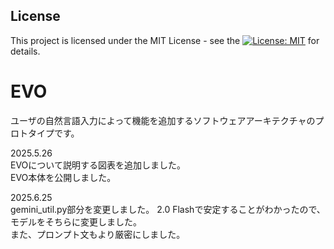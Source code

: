 ## License

This project is licensed under the MIT License - see the [![License: MIT](https://img.shields.io/badge/License-MIT-yellow.svg)](https://opensource.org/licenses/MIT) for details.

# EVO
ユーザの自然言語入力によって機能を追加するソフトウェアアーキテクチャのプロトタイプです。

2025.5.26  
EVOについて説明する図表を追加しました。   
EVO本体を公開しました。

2025.6.25  
gemini_util.py部分を変更しました。
2.0 Flashで安定することがわかったので、モデルをそちらに変更しました。  
また、プロンプト文もより厳密にしました。
